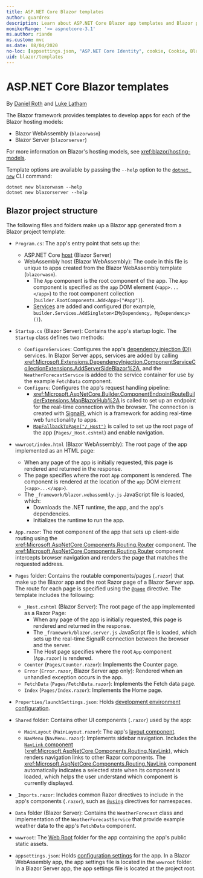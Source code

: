```yaml
---
title: ASP.NET Core Blazor templates
author: guardrex
description: Learn about ASP.NET Core Blazor app templates and Blazor project structure.
monikerRange: '>= aspnetcore-3.1'
ms.author: riande
ms.custom: mvc
ms.date: 08/04/2020
no-loc: [appsettings.json, "ASP.NET Core Identity", cookie, Cookie, Blazor, "Blazor Server", "Blazor WebAssembly", "Identity", "Let's Encrypt", Razor, SignalR]
uid: blazor/templates
---
```

# ASP.NET Core Blazor templates

By [Daniel Roth](https://github.com/danroth27) and [Luke Latham](https://github.com/guardrex)

The Blazor framework provides templates to develop apps for each of the Blazor hosting models:

* Blazor WebAssembly (`blazorwasm`)
* Blazor Server (`blazorserver`)

For more information on Blazor's hosting models, see <xref:blazor/hosting-models>.

Template options are available by passing the `--help` option to the [`dotnet new`](/dotnet/core/tools/dotnet-new) CLI command:

```dotnetcli
dotnet new blazorwasm --help
dotnet new blazorserver --help
```

## Blazor project structure

The following files and folders make up a Blazor app generated from a Blazor project template:

* `Program.cs`: The app's entry point that sets up the:

  * ASP.NET Core [host](xref:fundamentals/host/generic-host) (Blazor Server)
  * WebAssembly host (Blazor WebAssembly): The code in this file is unique to apps created from the Blazor WebAssembly template (`blazorwasm`).
    * The `App` component is the root component of the app. The `App` component is specified as the `app` DOM element (`<app>...</app>`) to the root component collection (`builder.RootComponents.Add<App>("#app")`).
    * [Services](xref:blazor/fundamentals/dependency-injection) are added and configured (for example, `builder.Services.AddSingleton<IMyDependency, MyDependency>()`).

* `Startup.cs` (Blazor Server): Contains the app's startup logic. The `Startup` class defines two methods:

  * `ConfigureServices`: Configures the app's [dependency injection (DI)](xref:fundamentals/dependency-injection) services. In Blazor Server apps, services are added by calling <xref:Microsoft.Extensions.DependencyInjection.ComponentServiceCollectionExtensions.AddServerSideBlazor%2A>, and the `WeatherForecastService` is added to the service container for use by the example `FetchData` component.
  * `Configure`: Configures the app's request handling pipeline:
    * <xref:Microsoft.AspNetCore.Builder.ComponentEndpointRouteBuilderExtensions.MapBlazorHub%2A> is called to set up an endpoint for the real-time connection with the browser. The connection is created with [SignalR](xref:signalr/introduction), which is a framework for adding real-time web functionality to apps.
    * [`MapFallbackToPage("/_Host")`](xref:Microsoft.AspNetCore.Builder.RazorPagesEndpointRouteBuilderExtensions.MapFallbackToPage*) is called to set up the root page of the app (`Pages/_Host.cshtml`) and enable navigation.

* `wwwroot/index.html` (Blazor WebAssembly): The root page of the app implemented as an HTML page:
  * When any page of the app is initially requested, this page is rendered and returned in the response.
  * The page specifies where the root `App` component is rendered. The component is rendered at the location of the `app` DOM element (`<app>...</app>`).
  * The `_framework/blazor.webassembly.js` JavaScript file is loaded, which:
    * Downloads the .NET runtime, the app, and the app's dependencies.
    * Initializes the runtime to run the app.

* `App.razor`: The root component of the app that sets up client-side routing using the <xref:Microsoft.AspNetCore.Components.Routing.Router> component. The <xref:Microsoft.AspNetCore.Components.Routing.Router> component intercepts browser navigation and renders the page that matches the requested address.

* `Pages` folder: Contains the routable components/pages (`.razor`) that make up the Blazor app and the root Razor page of a Blazor Server app. The route for each page is specified using the [`@page`](xref:mvc/views/razor#page) directive. The template includes the following:
  * `_Host.cshtml` (Blazor Server): The root page of the app implemented as a Razor Page:
    * When any page of the app is initially requested, this page is rendered and returned in the response.
    * The `_framework/blazor.server.js` JavaScript file is loaded, which sets up the real-time SignalR connection between the browser and the server.
    * The Host page specifies where the root `App` component (`App.razor`) is rendered.
  * `Counter` (`Pages/Counter.razor`): Implements the Counter page.
  * `Error` (`Error.razor`, Blazor Server app only): Rendered when an unhandled exception occurs in the app.
  * `FetchData` (`Pages/FetchData.razor`): Implements the Fetch data page.
  * `Index` (`Pages/Index.razor`): Implements the Home page.
  
* `Properties/launchSettings.json`: Holds [development environment configuration](xref:fundamentals/environments#development-and-launchsettingsjson).

* `Shared` folder: Contains other UI components (`.razor`) used by the app:
  * `MainLayout` (`MainLayout.razor`): The app's [layout component](xref:blazor/layouts).
  * `NavMenu` (`NavMenu.razor`): Implements sidebar navigation. Includes the [`NavLink` component](xref:blazor/fundamentals/routing#navlink-component) (<xref:Microsoft.AspNetCore.Components.Routing.NavLink>), which renders navigation links to other Razor components. The <xref:Microsoft.AspNetCore.Components.Routing.NavLink> component automatically indicates a selected state when its component is loaded, which helps the user understand which component is currently displayed.

* `_Imports.razor`: Includes common Razor directives to include in the app's components (`.razor`), such as [`@using`](xref:mvc/views/razor#using) directives for namespaces.

* `Data` folder (Blazor Server): Contains the `WeatherForecast` class and implementation of the `WeatherForecastService` that provide example weather data to the app's `FetchData` component.

* `wwwroot`: The [Web Root](xref:fundamentals/index#web-root) folder for the app containing the app's public static assets.

* `appsettings.json`: Holds [configuration settings](xref:blazor/fundamentals/configuration) for the app. In a Blazor WebAssembly app, the app settings file is located in the `wwwroot` folder. In a Blazor Server app, the app settings file is located at the project root.
